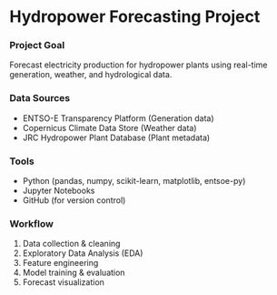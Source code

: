 ﻿# Hydropower Forecasting Project

### Project Goal
Forecast electricity production for hydropower plants using real-time generation, weather, and hydrological data.

### Data Sources
- ENTSO-E Transparency Platform (Generation data)
- Copernicus Climate Data Store (Weather data)
- JRC Hydropower Plant Database (Plant metadata)

### Tools
- Python (pandas, numpy, scikit-learn, matplotlib, entsoe-py)
- Jupyter Notebooks
- GitHub (for version control)

### Workflow
1. Data collection & cleaning
2. Exploratory Data Analysis (EDA)
3. Feature engineering
4. Model training & evaluation
5. Forecast visualization

